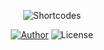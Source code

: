 <p align="center">
<img src="https://user-images.githubusercontent.com/2666735/30651452-58ae6c88-9deb-11e7-9e13-6beae3f6c54c.png" alt="Shortcodes">
</p>

<p align="center">
<a href="https://matnoble.me"><img alt="Author" src="https://img.shields.io/badge/Author-MetNoble-blue?style=flat-square"/></a>
<img alt="License" src="https://img.shields.io/npm/l/meting.svg?style=flat-square"/>
</p>
